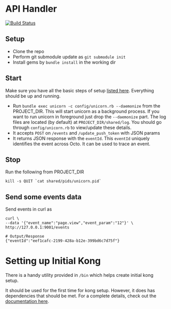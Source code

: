 # API Handler #

[![Build Status](https://travis-ci.org/octoai/apihandler.svg?branch=master)](https://travis-ci.org/octoai/apihandler)

## Setup ##

- Clone the repo
- Perform git submodule update as `git submodule init`
- Install gems by `bundle install` in the working dir

## Start ##

Make sure you have all the basic steps of setup [listed here](https://github.com/octoai/octo.ai/wiki/Setup-Guide). Everything should be up and running.

- Run `bundle exec unicorn -c config/unicorn.rb --daemonize` from the PROJECT_DIR. This will start unicorn as a background process. If you want to run unicorn in foreground just drop the `--daemonize` part. The log files are located (by default) at `PROJECT_DIR/shared/log`. You should go through `config/unicorn.rb` to view/update these details.
- It accepts `POST` on `/events` and `/update_push_token` with JSON params
- It returns JSON response with the `eventId`. This `eventId` uniquely identifies the event across Octo. It can be used to trace an event.

## Stop ##

Run the following from PROJECT_DIR

```
kill -s QUIT `cat shared/pids/unicorn.pid`
```

## Send some events data ##

Send events in curl as 

```
curl \
--data '{"event_name":"page.view","event_param":"12"}' \
http://127.0.0.1:9001/events

# Output/Response
{"eventId":"eef1cafc-2199-428a-b12e-399bd6c7d75f"}
```

# Setting up Initial Kong

There is a handy utility provided in `/bin` which helps create initial kong setup.

It should be used for the first time for kong setup. However, it does has dependencies that should be met. For a complete details, check out the [documentation here](https://github.com/octoai/octo.ai/wiki/Setup-Guide#apihandler).
